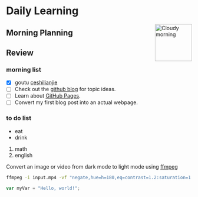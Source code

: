 # Daily Learning
<img alt="Cloudy morning" src="https://octodex.github.com/images/cloud.jpg" width="100" align="right">

## Morning Planning

## Review
### morning list
- [x] goutu [ceshilianjie](https://yuanbao.tencent.com/chat/naQivTmsDa/d89b193a-d86e-49fe-a4b9-4e711e78c19b)
- [ ] Check out the [github blog](https://github.blog/) for topic ideas.
- [ ] Learn about [GitHub Pages](https://skills.github.com/#first-day-on-github).
- [ ] Convert my first blog post into an actual webpage.
### to do list
- eat
- drink
1. math
2. english

Convert an image or video from dark mode to light mode using [ffmpeg](https://www.ffmpeg.org)

```bash
ffmpeg -i input.mp4 -vf "negate,hue=h=180,eq=contrast=1.2:saturation=1.1" output.mp4
```
```js
var myVar = "Hello, world!";
```
